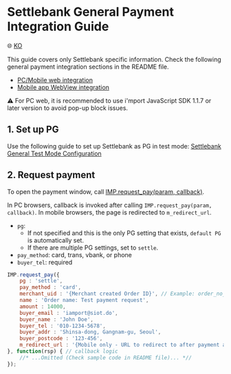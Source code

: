 # Settlebank General Payment Integration Guide

:globe_with_meridians: [KO](/인증결제/sample/settle.md)

This guide covers only Settlebank specific information. Check the following general payment integration sections in the README file.

- [PC/Mobile web integration](../README.md)
- [Mobile app WebView integration](../README.md#webview)

⚠️ For PC web, it is recommended to use i'mport JavaScript SDK 1.1.7 or later version to avoid pop-up block issues.

## 1. Set up PG

Use the following guide to set up Settlebank as PG in test mode:
<a href="https://guide.iamport.kr/4c37249c-be5e-45f9-84a2-769577d88736" target="_blank">Settlebank General Test Mode Configuration</a>

## 2. Request payment

To open the payment window, call [IMP.request_pay(param, callback)](https://docs.iamport.kr/en-US/sdk/javascript-sdk#request_pay).  

In PC browsers, callback is invoked after calling `IMP.request_pay(param, callback)`.  In mobile browsers, the page is redirected to `m_redirect_url`.

- `pg`: 
    - If not specified and this is the only PG setting that exists, `default PG` is automatically set. 
	- If there are multiple PG settings, set to `settle`.
- `pay_method`: card, trans, vbank, or phone
- `buyer_tel`: required

```javascript
IMP.request_pay({
    pg : 'settle',
    pay_method : 'card',
    merchant_uid : '{Merchant created Order ID}', // Example: order_no_0001
    name : 'Order name: Test payment request',
    amount : 14000,
    buyer_email : 'iamport@siot.do',
    buyer_name : 'John Doe',
    buyer_tel : '010-1234-5678',
    buyer_addr : 'Shinsa-dong, Gangnam-gu, Seoul',
    buyer_postcode : '123-456',
    m_redirect_url : '{Mobile only - URL to redirect to after payment approval}' // Example: https://www.my-service.com/payments/complete/mobile
}, function(rsp) { // callback logic
	//* ...Omitted (Check sample code in README file)... *//
});
```

